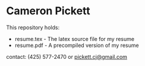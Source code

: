 Cameron Pickett
===============

This repository holds:

* resume.tex - The latex source file for my resume
* resume.pdf - A precompiled version of my resume

contact: (425) 577-2470 or pickett.cj@gmail.com
